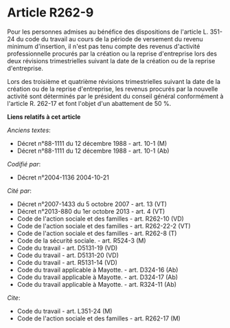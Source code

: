 # Article R262-9

Pour les personnes admises au bénéfice des dispositions de l'article L. 351-24 du code du travail au cours de la période de
versement du revenu minimum d'insertion, il n'est pas tenu compte des revenus d'activité professionnelle procurés par la
création ou la reprise d'entreprise lors des deux révisions trimestrielles suivant la date de la création ou de la reprise
d'entreprise.

Lors des troisième et quatrième révisions trimestrielles suivant la date de la création ou de la reprise d'entreprise, les
revenus procurés par la nouvelle activité sont déterminés par le président du conseil général conformément à l'article R.
262-17 et font l'objet d'un abattement de 50 %.

**Liens relatifs à cet article**

_Anciens textes_:

  - Décret n°88-1111 du 12 décembre 1988 - art. 10-1 (M)
  - Décret n°88-1111 du 12 décembre 1988 - art. 10-1 (Ab)

_Codifié par_:

  - Décret n°2004-1136 2004-10-21

_Cité par_:

  - Décret n°2007-1433 du 5 octobre 2007 - art. 13 (VT)
  - Décret n°2013-880 du 1er octobre 2013 - art. 4 (VT)
  - Code de l'action sociale et des familles - art. R262-10 (VD)
  - Code de l'action sociale et des familles - art. R262-22-2 (VT)
  - Code de l'action sociale et des familles - art. R262-8 (T)
  - Code de la sécurité sociale. - art. R524-3 (M)
  - Code du travail - art. D5131-19 (VD)
  - Code du travail - art. D5131-20 (VD)
  - Code du travail - art. R5131-14 (VD)
  - Code du travail applicable à Mayotte. - art. D324-16 (Ab)
  - Code du travail applicable à Mayotte. - art. D324-17 (Ab)
  - Code du travail applicable à Mayotte. - art. R324-11 (Ab)

_Cite_:

  - Code du travail - art. L351-24 (M)
  - Code de l'action sociale et des familles - art. R262-17 (M)
